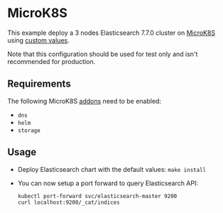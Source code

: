 # MicroK8S

This example deploy a 3 nodes Elasticsearch 7.7.0 cluster on [MicroK8S][]
using [custom values][].

Note that this configuration should be used for test only and isn't recommended
for production.


## Requirements

The following MicroK8S [addons][] need to be enabled:
- `dns`
- `helm`
- `storage`


## Usage

* Deploy Elasticsearch chart with the default values: `make install`

* You can now setup a port forward to query Elasticsearch API:

  ```
  kubectl port-forward svc/elasticsearch-master 9200
  curl localhost:9200/_cat/indices
  ```


[addons]: https://microk8s.io/docs/addons
[custom values]: https://github.com/elastic/helm-charts/tree/master/elasticsearch/examples/microk8s/values.yaml
[MicroK8S]: https://microk8s.io
